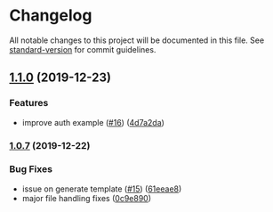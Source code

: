 # Changelog

All notable changes to this project will be documented in this file. See [standard-version](https://github.com/conventional-changelog/standard-version) for commit guidelines.

## [1.1.0](https://github.com/verdaccio/generator-verdaccio-plugin/compare/v1.0.7...v1.1.0) (2019-12-23)


### Features

* improve auth example ([#16](https://github.com/verdaccio/generator-verdaccio-plugin/issues/16)) ([4d7a2da](https://github.com/verdaccio/generator-verdaccio-plugin/commit/4d7a2da934121c5e2026f9d5c55d9bfa84b4bfc5))

### [1.0.7](https://github.com/verdaccio/generator-verdaccio-plugin/compare/v0.1.0...v1.0.7) (2019-12-22)


### Bug Fixes

* issue on generate template ([#15](https://github.com/verdaccio/generator-verdaccio-plugin/issues/15)) ([61eeae8](https://github.com/verdaccio/generator-verdaccio-plugin/commit/61eeae886b7e99a115055097cefd6ccc6ad17381))
* major file handling fixes ([0c9e890](https://github.com/verdaccio/generator-verdaccio-plugin/commit/0c9e890f021e6598b0105cdd82e93993aea1e4e1))
